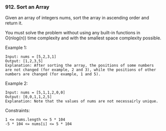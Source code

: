 ### 912. Sort an Array

Given an array of integers nums, sort the array in ascending order and return it.

You must solve the problem without using any built-in functions in O(nlog(n)) time complexity and with the smallest space complexity possible.

 

Example 1:

    Input: nums = [5,2,3,1]
    Output: [1,2,3,5]
    Explanation: After sorting the array, the positions of some numbers are not changed (for example, 2 and 3), while the positions of other numbers are changed (for example, 1 and 5).

Example 2:

    Input: nums = [5,1,1,2,0,0]
    Output: [0,0,1,1,2,5]
    Explanation: Note that the values of nums are not necessairly unique. 

Constraints:

    1 <= nums.length <= 5 * 104
    -5 * 104 <= nums[i] <= 5 * 104

